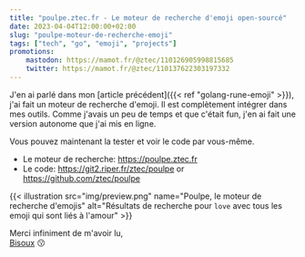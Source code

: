 ```yaml
---
title: "poulpe.ztec.fr - Le moteur de recherche d'emoji open-sourcé"
date: 2023-04-04T12:00:00+02:00
slug: "poulpe-moteur-de-recherche-emoji"
tags: ["tech", "go", "emoji", "projects"]
promotions:
    mastodon: https://mamot.fr/@ztec/110126905998815685
    twitter: https://mamot.fr/@ztec/110137622303197332
---
```


J'en ai parlé dans mon [article précédent]({{< ref "golang-rune-emoji" >}}), j'ai fait un moteur de recherche d'emoji. Il est complètement intégrer dans mes outils.
Comme j'avais un peu de temps et que c'était fun, j'en ai fait une version autonome que j'ai mis en ligne. 

Vous pouvez maintenant la tester et voir le code par vous-même.

- Le moteur de recherche: https://poulpe.ztec.fr
- Le code: https://git2.riper.fr/ztec/poulpe or https://github.com/ztec/poulpe


{{< illustration src="img/preview.png"        name="Poulpe, le moteur de recherche d'emojis"            alt="Résultats de recherche pour `love` avec tous les emoji qui sont liés à l'amour" >}}


Merci infiniment de m'avoir lu,\
[Bisoux](/page/bisoux) :kissing:
